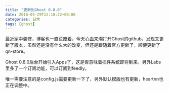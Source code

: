 ```yaml
---
title: "更新到Ghost 0.8.0"
date: 2016-05-29T12:18:22+08:00
categories: 日常
tags: [ghost]
---
```


最近家中装修，博客也一直荒废着，今天心血来潮打开Ghost的github，发现又更新了版本，虽然还是没有什么大的改变，但还是跟随着官方更新了，顺便更新了qn-store。

Ghost 0.8.0后台开始引入Apps了，这是否意味着插件系统即将到来。另外Labs里多了一个订阅功能，可以订阅到feedly。

唯一需要注意的是config.js需要更新一下了，另外默认模版也有更新，heartnn也正在调整中。
